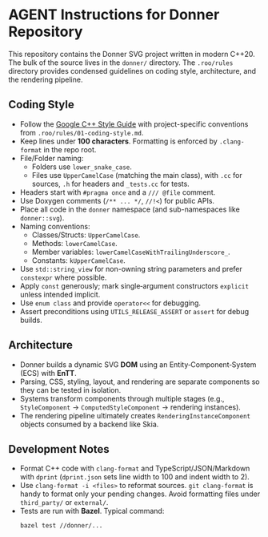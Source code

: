 # AGENT Instructions for Donner Repository

This repository contains the Donner SVG project written in modern C++20.
The bulk of the source lives in the `donner/` directory.
The `.roo/rules` directory provides condensed guidelines on coding style,
architecture, and the rendering pipeline.

## Coding Style

- Follow the [Google C++ Style Guide](https://google.github.io/styleguide/cppguide.html)
  with project-specific conventions from `.roo/rules/01-coding-style.md`.
- Keep lines under **100 characters**. Formatting is enforced by `.clang-format` in the repo root.
- File/Folder naming:
  - Folders use `lower_snake_case`.
  - Files use `UpperCamelCase` (matching the main class), with `.cc` for sources,
    `.h` for headers and `_tests.cc` for tests.
- Headers start with `#pragma once` and a `/// @file` comment.
- Use Doxygen comments (`/** ... */`, `//!<`) for public APIs.
- Place all code in the `donner` namespace (and sub-namespaces like `donner::svg`).
- Naming conventions:
  - Classes/Structs: `UpperCamelCase`.
  - Methods: `lowerCamelCase`.
  - Member variables: `lowerCamelCaseWithTrailingUnderscore_`.
  - Constants: `kUpperCamelCase`.
- Use `std::string_view` for non-owning string parameters and prefer `constexpr` where possible.
- Apply `const` generously; mark single‑argument constructors `explicit` unless intended implicit.
- Use `enum class` and provide `operator<<` for debugging.
- Assert preconditions using `UTILS_RELEASE_ASSERT` or `assert` for debug builds.

## Architecture
- Donner builds a dynamic SVG **DOM** using an Entity‑Component‑System (ECS) with **EnTT**.
- Parsing, CSS, styling, layout, and rendering are separate components so they
  can be tested in isolation.
- Systems transform components through multiple stages (e.g., `StyleComponent`
  → `ComputedStyleComponent` → rendering instances).
- The rendering pipeline ultimately creates `RenderingInstanceComponent` objects
  consumed by a backend like Skia.

## Development Notes
- Format C++ code with `clang-format` and TypeScript/JSON/Markdown with `dprint`
  (`dprint.json` sets line width to 100 and indent width to 2).
- Use `clang-format -i <files>` to reformat sources. `git clang-format` is handy to
  format only your pending changes. Avoid formatting files under `third_party/`
  or `external/`.
- Tests are run with **Bazel**. Typical command:
  ```sh
  bazel test //donner/...
  ```
